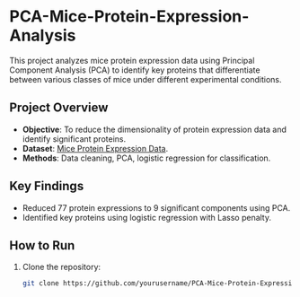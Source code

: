 # PCA-Mice-Protein-Expression-Analysis

This project analyzes mice protein expression data using Principal Component Analysis (PCA) to identify key proteins that differentiate between various classes of mice under different experimental conditions.

## Project Overview

- **Objective**: To reduce the dimensionality of protein expression data and identify significant proteins.
- **Dataset**: [Mice Protein Expression Data](https://doi.org/10.24432/C50S3Z).
- **Methods**: Data cleaning, PCA, logistic regression for classification.

## Key Findings

- Reduced 77 protein expressions to 9 significant components using PCA.
- Identified key proteins using logistic regression with Lasso penalty.

## How to Run

1. Clone the repository:
   ```bash
   git clone https://github.com/yourusername/PCA-Mice-Protein-Expression-Analysis.git

